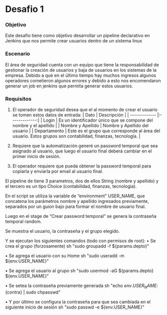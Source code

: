 # Desafio 1

### Objetivo
Este desafío tiene como objetivo desarrollar un pipeline declarativo en Jenkins que nos permite crear usuarios 
dentro de un sistema linux

### Escenario
El área de seguridad cuenta con un equipo que tiene la responsabilidad de gestionar la creación de usuarios y 
baja de usuarios en los sistemas de la empresa. Debido a que en el último tiempo hay muchos ingresos 
algunos operadores cometieron algunos errores y debido a esto nos encomendaron generar un job en jenkins 
que permita generar estos usuarios.

### Requisitos

1. El operador de seguridad desea que el al momento de crear el usuario se tomen estos datos de entrada:
| Dato  | Descripción |
| ------------- |:-------------:|
| Login      | Es un identificador único que se compone del nombre y el apellido |
| Nombre y Apellido    | Nombre y Apellido del usuario |
| Departamento      | Este es el grupo que corresponde al área del usuario. Estos grupos son contabilidad, finanzas, tecnología. |

2. Requiere que la automatización generé un password temporal que sea asignado al usuario, que luego el 
usuario final deberá cambiar en el primer inicio de sesión.
3. El operador requiere que pueda obtener la password temporal para copiarla y enviarla por email al usuario 
final.



El pipeline de tiene 3 parametros, dos de ellos String (nombre y apellido) y el tercero es un tipo Choice (contabilidad, finanzas, tecnologia).

En el script se utiliza la variable de “environment” USER_NAME, que concatena los parámetros nombre y apellido ingresados previamente,
separados por un guion bajo para formar el nombre de usuario final.

Luego en el stage de “Crear password temporal” se genera la contraseña temporal random.

Se muestra el usuario, la contraseña y el grupo elegido.

Y se ejecutan los siguientes comandos (todo con permisos de root):
•	Se crea el grupo (forzosamente) 
	sh "sudo groupadd -f ${params.depto}"

•	Se agrega el usuario con su Home
	sh "sudo useradd -m ${env.USER_NAME}"

•	Se agrega el usuario al grupo
	sh "sudo usermod -aG ${params.depto} ${env.USER_NAME}"

•	Se setea la contraseña previamente generada
	sh "echo ${env.USER_NAME}:${contra} | sudo chpasswd"

•	Y por último se configura la contraseña para que sea cambiada en el siguiente inicio de sesión
	sh "sudo passwd -e ${env.USER_NAME}"
